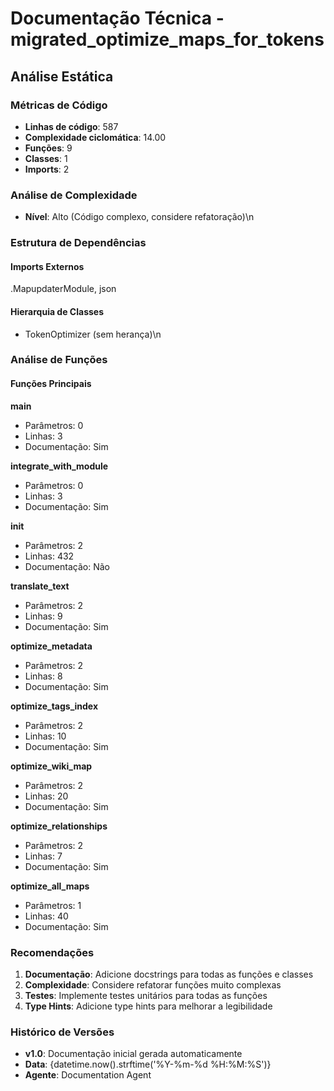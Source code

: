 # Documentação Técnica - migrated_optimize_maps_for_tokens

## Análise Estática

### Métricas de Código
- **Linhas de código**: 587
- **Complexidade ciclomática**: 14.00
- **Funções**: 9
- **Classes**: 1
- **Imports**: 2

### Análise de Complexidade
- **Nível**: Alto (Código complexo, considere refatoração)\n
### Estrutura de Dependências

#### Imports Externos
.MapupdaterModule, json

#### Hierarquia de Classes
- TokenOptimizer (sem herança)\n
### Análise de Funções

#### Funções Principais
**main**
- Parâmetros: 0
- Linhas: 3
- Documentação: Sim

**integrate_with_module**
- Parâmetros: 0
- Linhas: 3
- Documentação: Sim

**__init__**
- Parâmetros: 2
- Linhas: 432
- Documentação: Não

**translate_text**
- Parâmetros: 2
- Linhas: 9
- Documentação: Sim

**optimize_metadata**
- Parâmetros: 2
- Linhas: 8
- Documentação: Sim

**optimize_tags_index**
- Parâmetros: 2
- Linhas: 10
- Documentação: Sim

**optimize_wiki_map**
- Parâmetros: 2
- Linhas: 20
- Documentação: Sim

**optimize_relationships**
- Parâmetros: 2
- Linhas: 7
- Documentação: Sim

**optimize_all_maps**
- Parâmetros: 1
- Linhas: 40
- Documentação: Sim

### Recomendações

1. **Documentação**: Adicione docstrings para todas as funções e classes
2. **Complexidade**: Considere refatorar funções muito complexas
3. **Testes**: Implemente testes unitários para todas as funções
4. **Type Hints**: Adicione type hints para melhorar a legibilidade

### Histórico de Versões

- **v1.0**: Documentação inicial gerada automaticamente
- **Data**: {datetime.now().strftime('%Y-%m-%d %H:%M:%S')}
- **Agente**: Documentation Agent

